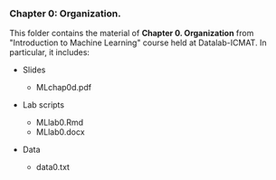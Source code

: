 ### Chapter 0: Organization.

This folder contains the material of **Chapter 0. Organization** from "Introduction to Machine Learning" course held at Datalab-ICMAT. In particular, it includes:

* Slides 
  - MLchap0d.pdf

* Lab scripts 
  - MLlab0.Rmd
  - MLlab0.docx

* Data
  - data0.txt 
